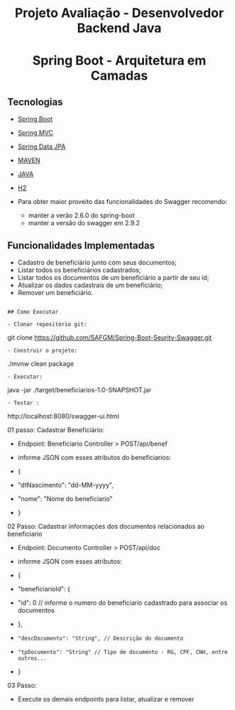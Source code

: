 
<h1 align="center">  Projeto Avaliação - Desenvolvedor Backend Java</h1>

<h1 align="center">Spring Boot - Arquitetura em Camadas</h1>

## Tecnologias
 
- [Spring Boot](https://spring.io/projects/spring-boot)
- [Spring MVC](https://docs.spring.io/spring-framework/reference/web/webmvc.html)
- [Spring Data JPA](https://spring.io/projects/spring-data-jpa)
- [MAVEN](https://maven.apache.org/docs/3.9.5/release-notes.html)
- [JAVA](https://spring.io/projects/java-version-17)
- [H2](https://www.h2database.com)

- Para obter maior proveito das funcionalidades do Swagger recomendo:
  -   manter a verão 2.6.0 do spring-boot
  -   manter a versão do swagger em 2.9.2

## Funcionalidades Implementadas
- Cadastro de beneficiário junto com seus documentos;
- Listar todos os beneficiários cadastrados;
- Listar todos os documentos de um beneficiário a partir de seu id;
- Atualizar os dados cadastrais de um beneficiário;
- Remover um beneficiário.
```

## Como Executar

- Clonar repositório git:
```
git clone https://github.com/SAFGM/Spring-Boot-Seurity-Swagger.git
```
- Construir o projeto:
```
./mvnw clean package
```
- Executar:
```
java -jar ./target/beneficiarios-1.0-SNAPSHOT.jar
```
- Testar :
```
http://localhost:8080/swagger-ui.html

01 passo: Cadastrar Beneficiário:
  - Endpoint:  Beneficiario Controller > POST/api/benef 

 -  informe JSON  com esses atributos do beneficiarios:
 -  {
 -    "dtNascimento": "dd-MM-yyyy",
 -    "nome": "Nome do beneficiario"
 -  }

02 Passo: Cadastrar informações dos documentos relacionados ao beneficiario
 -  Endpoint:  Documento Controller > POST/api/doc

 -  informe JSON  com esses atributos:
 -  {
 -    "beneficiarioId": {
 -    "id": 0  // informe o numero do beneficiario cadastrado para associar os documentos
 -  },
 -     "descDocumento": "String", // Descrição do documento
 -     "tpDocumento": "String" // Tipo de documento - RG, CPF, CNH, entre outros...
 -  }

03 Passo: 
 -  Execute os demais endpoints para listar, atualizar e remover
    
```

